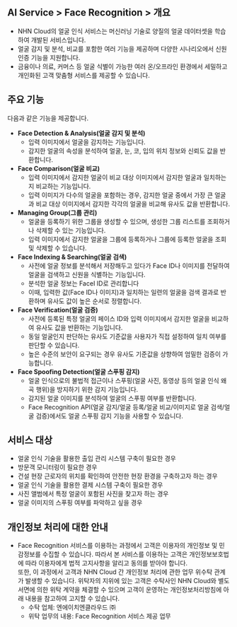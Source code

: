 ## AI Service > Face Recognition > 개요

* NHN Cloud의 얼굴 인식 서비스는 머신러닝 기술로 양질의 얼굴 데이터셋을 학습하여 개발된 서비스입니다.
* 얼굴 감지 및 분석, 비교를 포함한 여러 기능을 제공하며 다양한 시나리오에서 신원 인증 기능을 지원합니다.
* 금융이나 의료, 커머스 등 얼굴 식별이 가능한 여러 온/오프라인 환경에서 세밀하고 개인화된 고객 맞춤형 서비스를 제공할 수 있습니다.

## 주요 기능

다음과 같은 기능을 제공합니다.

* **Face Detection & Analysis(얼굴 감지 및 분석)**
    * 입력 이미지에서 얼굴을 감지하는 기능입니다.
    * 감지한 얼굴의 속성을 분석하여 얼굴, 눈, 코, 입의 위치 정보와 신뢰도 값을 반환합니다.
* **Face Comparison(얼굴 비교)**
    * 입력 이미지에서 감지한 얼굴이 비교 대상 이미지에서 감지한 얼굴과 일치하는지 비교하는 기능입니다.
    * 입력 이미지가 다수의 얼굴을 포함하는 경우, 감지한 얼굴 중에서 가장 큰 얼굴과 비교 대상 이미지에서 감지한 각각의 얼굴을 비교해 유사도 값을 반환합니다.
* **Managing Group(그룹 관리)**
    * 얼굴을 등록하기 위한 그룹을 생성할 수 있으며, 생성한 그룹 리스트를 조회하거나 삭제할 수 있는 기능입니다.
    * 입력 이미지에서 감지한 얼굴을 그룹에 등록하거나 그룹에 등록한 얼굴을 조회 및 삭제할 수 있습니다.
* **Face Indexing & Searching(얼굴 검색)**
    * 사전에 얼굴 정보를 분석해서 저장해두고 있다가 Face ID나 이미지를 전달하여 얼굴을 검색하고 신원을 식별하는 기능입니다.
    * 분석한 얼굴 정보는 FaceI ID로 관리합니다
    * 이때, 입력한 값(Face ID나 이미지)과 일치하는 일련의 얼굴을 검색 결과로 반환하며 유사도 값이 높은 순서로 정렬합니다.
* **Face Verification(얼굴 검증)**
    * 사전에 등록된 특정 얼굴의 페이스 ID와 입력 이미지에서 감지한 얼굴을 비교하여 유사도 값을 반환하는 기능입니다.
    * 동일 얼굴인지 판단하는 유사도 기준값을 사용자가 직접 설정하여 일치 여부를 판단할 수 있습니다.
    * 높은 수준의 보안이 요구되는 경우 유사도 기준값을 상향하여 엄밀한 검증이 가능합니다.
* **Face Spoofing Detection(얼굴 스푸핑 감지)**
    * 얼굴 인식으로의 불법적 접근이나 스푸핑(얼굴 사진, 동영상 등의 얼굴 인식 왜곡 행위)을 방지하기 위한 감지 기능입니다.
    * 감지된 얼굴 이미지를 분석하여 얼굴의 스푸핑 여부를 반환합니다.
    * Face Recognition API(얼굴 감지/얼굴 등록/얼굴 비교/이미지로 얼굴 검색/얼굴 검증)에서도 얼굴 스푸핑 감지 기능을 사용할 수 있습니다.

## 서비스 대상

* 얼굴 인식 기술을 활용한 출입 관리 시스템 구축이 필요한 경우
* 방문객 모니터링이 필요한 경우
* 건설 현장 근로자의 위치를 확인하여 안전한 현장 환경을 구축하고자 하는 경우
* 얼굴 인식 기술을 활용한 결제 시스템 구축이 필요한 경우
* 사진 앨범에서 특정 얼굴이 포함된 사진을 찾고자 하는 경우
* 얼굴 이미지의 스푸핑 여부를 파악하고 싶을 경우


## 개인정보 처리에 대한 안내

* Face Recognition 서비스를 이용하는 과정에서 고객은 이용자의 개인정보 및 민감정보를 수집할 수 있습니다. 따라서 본 서비스를 이용하는 고객은 개인정보보호법에 따라 이용자에게 법적 고지사항을 알리고 동의를 받아야 합니다.<br/>
또한, 이 과정에서 고객과 NHN Cloud 간 개인정보 처리에 관한 업무 위수탁 관계가 발생할 수 있습니다. 위탁자의 지위에 있는 고객은 수탁사인 NHN Cloud와 별도 서면에 의한 위탁 계약을 체결할 수 있으며 고객이 운영하는 개인정보처리방침에 아래 내용을 참고하여 고지할 수 있습니다.
    * 수탁 업체: 엔에이치엔클라우드 ㈜
    * 위탁 업무의 내용: Face Recognition 서비스 제공 업무
